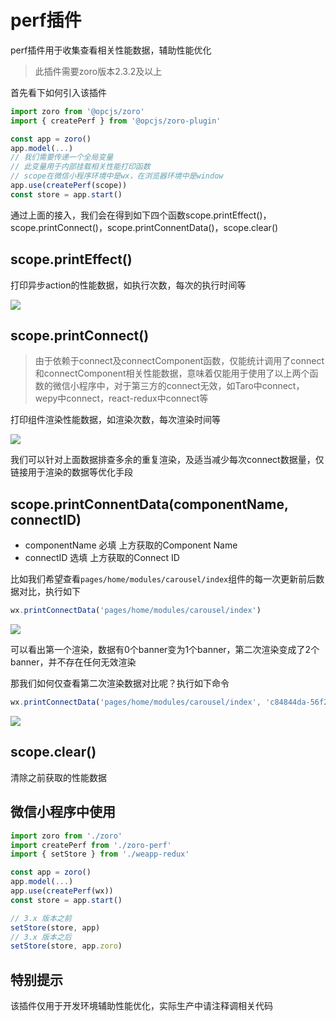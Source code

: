 # perf插件

perf插件用于收集查看相关性能数据，辅助性能优化

> 此插件需要zoro版本2.3.2及以上

首先看下如何引入该插件

```js
import zoro from '@opcjs/zoro'
import { createPerf } from '@opcjs/zoro-plugin'

const app = zoro()
app.model(...)
// 我们需要传递一个全局变量
// 此变量用于内部挂载相关性能打印函数
// scope在微信小程序环境中是wx，在浏览器环境中是window
app.use(createPerf(scope))
const store = app.start()
```

通过上面的接入，我们会在得到如下四个函数scope.printEffect()，scope.printConnect()，scope.printConnentData()，scope.clear()

## scope.printEffect()

打印异步action的性能数据，如执行次数，每次的执行时间等

<img src="https://gxm-ecommerce.oss-cn-shenzhen.aliyuncs.com/user_upload/rc-upload-1548257687880-2.png" />

## scope.printConnect()

> 由于依赖于connect及connectComponent函数，仅能统计调用了connect和connectComponent相关性能数据，意味着仅能用于使用了以上两个函数的微信小程序中，对于第三方的connect无效，如Taro中connect，wepy中connect，react-redux中connect等

打印组件渲染性能数据，如渲染次数，每次渲染时间等

<img src="https://gxm-ecommerce.oss-cn-shenzhen.aliyuncs.com/user_upload/rc-upload-1548257687880-6.png" />

我们可以针对上面数据排查多余的重复渲染，及适当减少每次connect数据量，仅链接用于渲染的数据等优化手段

## scope.printConnentData(componentName, connectID)

* componentName 必填 <String> 上方获取的Component Name
* connectID 选填 <String> 上方获取的Connect ID

比如我们希望查看`pages/home/modules/carousel/index`组件的每一次更新前后数据对比，执行如下

```js
wx.printConnectData('pages/home/modules/carousel/index')
```

<img src="https://gxm-ecommerce.oss-cn-shenzhen.aliyuncs.com/user_upload/rc-upload-1548257687880-8.png">

可以看出第一个渲染，数据有0个banner变为1个banner，第二次渲染变成了2个banner，并不存在任何无效渲染

那我们如何仅查看第二次渲染数据对比呢？执行如下命令

```js
wx.printConnectData('pages/home/modules/carousel/index', 'c84844da-56f2-4cfe-a1cb-4a0a035b529d')
```

<img src="https://gxm-ecommerce.oss-cn-shenzhen.aliyuncs.com/user_upload/rc-upload-1548257687880-10.png">

## scope.clear()

清除之前获取的性能数据

## 微信小程序中使用

```js
import zoro from './zoro'
import createPerf from './zoro-perf'
import { setStore } from './weapp-redux'

const app = zoro()
app.model(...)
app.use(createPerf(wx))
const store = app.start()

// 3.x 版本之前
setStore(store, app)
// 3.x 版本之后
setStore(store, app.zoro)
```

## 特别提示

该插件仅用于开发环境辅助性能优化，实际生产中请注释调相关代码